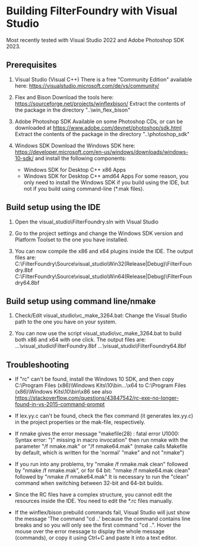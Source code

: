 

Building FilterFoundry with Visual Studio
=========================================

Most recently tested with Visual Studio 2022 and Adobe Photoshop SDK 2023.


Prerequisites
-------------

1) Visual Studio (Visual C++)
   There is a free "Community Edition" available here:
   https://visualstudio.microsoft.com/de/vs/community/

2) Flex and Bison
   Download the tools here:
   https://sourceforge.net/projects/winflexbison/
   Extract the contents of the package in the directory "..\win_flex_bison"

3) Adobe Photoshop SDK
   Available on some Photoshop CDs, or can be downloaded at
   https://www.adobe.com/devnet/photoshop/sdk.html
   Extract the contents of the package in the directory "..\photoshop_sdk"

4) Windows SDK
   Download the Windows SDK here:
   https://developer.microsoft.com/en-us/windows/downloads/windows-10-sdk/
   and install the following components:
   - Windows SDK for Desktop C++ x86 Apps
   - Windows SDK for Desktop C++ amd64 Apps
   For some reason, you only need to install the Windows SDK if you
   build using the IDE, but not if you build using command-line (*.mak files).


Build setup using the IDE
-------------------------

1. Open the visual_studio\FilterFoundry.sln with Visual Studio

2. Go to the project settings and change the Windows SDK version and
   Platform Toolset to the one you have installed.

3. You can now compile the x86 and x64 plugins inside the IDE.
	The output files are:
	C:\FilterFoundry\Source\visual_studio\Win32\(Release|Debug)\FilterFoundry.8bf
	C:\FilterFoundry\Source\visual_studio\Win64\(Release|Debug)\FilterFoundry64.8bf


Build setup using command line/nmake
------------------------------------

1. Check/Edit visual_studio\vc_make_3264.bat: Change the Visual Studio path to the one you have on your system.

2. You can now use the script visual_studio\vc_make_3264.bat to build both x86 and x64 with one click.
	The output files are:
	...\visual_studio\FilterFoundry.8bf
	...\visual_studio\FilterFoundry64.8bf


Troubleshooting
---------------

- If "rc" can't be found, install the Windows 10 SDK, and then copy
  C:\Program Files (x86)\Windows Kits\10\bin\...\x64 to
  C:\Program Files (x86)\Windows Kits\10\bin\x86
  see also https://stackoverflow.com/questions/43847542/rc-exe-no-longer-found-in-vs-2015-command-prompt

- If lex.yy.c can't be found, check the flex command (it generates lex.yy.c)
  in the project properties or the mak-file, respectively.

- If nmake gives the error message "makefile(28) : fatal error U1000: Syntax error: ")" missing in macro invocation"
  then run nmake with the parameter "/f nmake.mak" or "/f nmake64.mak"
  (nmake calls Makefile by default, which is written for the 'normal' "make" and not "nmake")

- If you run into any problems, try "nmake /f nmake.mak clean" followed by "nmake /f nmake.mak",
  or for 64 bit: "nmake /f nmake64.mak clean" followed by "nmake /f nmake64.mak"
  It is necessary to run the "clean" command when switching between 32-bit and 64-bit builds.

- Since the RC files have a complex structure, you cannot edit the resources inside the IDE.
  You need to edit the *.rc files manually.

- If the winflex/bison prebuild commands fail, Visual Studio will just show the message
            'The command "cd ..'
  because the command contains line breaks and so you will only see the first command "cd ..".
  Hover the mouse over the error message to display the whole message (commands),
  or copy it using Ctrl+C and paste it into a text editor.
